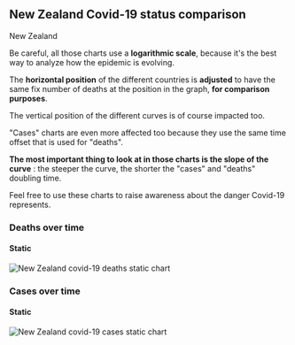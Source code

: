 ## New Zealand Covid-19 status comparison 

New Zealand



Be careful, all those charts use a **logarithmic scale**, because it's the best way to analyze how the epidemic is evolving.
 
The **horizontal position** of the different countries is **adjusted** to have the same fix number of deaths at the position in the graph, **for comparison purposes**.

The vertical position of the different curves is of course impacted too.

"Cases" charts are even more affected too because they use the same time offset that is used for "deaths".

**The most important thing to look at in those charts is the slope of the curve** : the steeper the curve, the shorter the "cases" and "deaths" doubling time.

Feel free to use these charts to raise awareness about the danger Covid-19 represents. 


 
### Deaths over time
 
#### Static
![New Zealand covid-19 deaths static chart](https://raw.githubusercontent.com/madlag/coronavirus_study/master/notebooks/graphs/2020-03-29/countries/New_Zealand/2020-03-29_New_Zealand_deaths.png "New Zealand covid-19 deaths static chart")   

 
### Cases over time
 
#### Static
![New Zealand covid-19 cases static chart](https://raw.githubusercontent.com/madlag/coronavirus_study/master/notebooks/graphs/2020-03-29/countries/New_Zealand/2020-03-29_New_Zealand_cases.png "New Zealand covid-19 cases static chart")   

